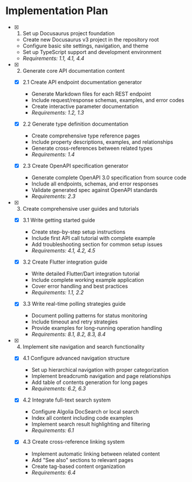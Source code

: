 # Implementation Plan

- [x] 1. Set up Docusaurus project foundation
  - Create new Docusaurus v3 project in the repository root
  - Configure basic site settings, navigation, and theme
  - Set up TypeScript support and development environment
  - _Requirements: 1.1, 4.1, 4.4_

- [x] 2. Generate core API documentation content
  - [x] 2.1 Create API endpoint documentation generator
    - Generate Markdown files for each REST endpoint
    - Include request/response schemas, examples, and error codes
    - Create interactive parameter documentation
    - _Requirements: 1.2, 1.3_

  - [x] 2.2 Generate type definition documentation
    - Create comprehensive type reference pages
    - Include property descriptions, examples, and relationships
    - Generate cross-references between related types
    - _Requirements: 1.4_

  - [x] 2.3 Create OpenAPI specification generator
    - Generate complete OpenAPI 3.0 specification from source code
    - Include all endpoints, schemas, and error responses
    - Validate generated spec against OpenAPI standards
    - _Requirements: 2.3_

- [x] 3. Create comprehensive user guides and tutorials
  - [x] 3.1 Write getting started guide
    - Create step-by-step setup instructions
    - Include first API call tutorial with complete example
    - Add troubleshooting section for common setup issues
    - _Requirements: 4.1, 4.2, 4.5_

  - [x] 3.2 Create Flutter integration guide
    - Write detailed Flutter/Dart integration tutorial
    - Include complete working example application
    - Cover error handling and best practices
    - _Requirements: 1.1, 2.2_

  - [x] 3.3 Write real-time polling strategies guide
    - Document polling patterns for status monitoring
    - Include timeout and retry strategies
    - Provide examples for long-running operation handling
    - _Requirements: 8.1, 8.2, 8.3, 8.4_

- [x] 4. Implement site navigation and search functionality
  - [x] 4.1 Configure advanced navigation structure
    - Set up hierarchical navigation with proper categorization
    - Implement breadcrumb navigation and page relationships
    - Add table of contents generation for long pages
    - _Requirements: 6.2, 6.3_

  - [x] 4.2 Integrate full-text search system
    - Configure Algolia DocSearch or local search
    - Index all content including code examples
    - Implement search result highlighting and filtering
    - _Requirements: 6.1_

  - [x] 4.3 Create cross-reference linking system
    - Implement automatic linking between related content
    - Add "See also" sections to relevant pages
    - Create tag-based content organization
    - _Requirements: 6.4_
    